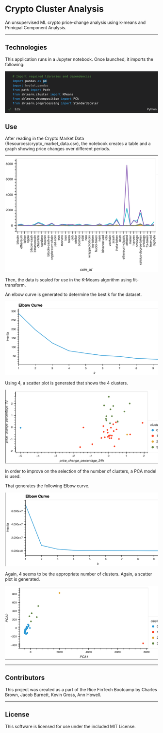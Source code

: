 # Crypto Cluster Analysis
An unsupervised ML crypto price-change analysis using k-means and Prinicpal Component Analysis.

---

## Technologies

This application runs in a Jupyter notebook.  Once launched, it imports the following:

![](./img/1.png)


## Use

After reading in the Crypto Market Data (Resources/crypto_market_data.csv), the notebook creates a table and a graph showing price changes over different periods.

![](./img/2.png)

Then, the data is scaled for use in the K-Means algorithm using fit-transform.

An elbow curve is generated to determine the best k for the dataset.  

![](./img/3.png)

Using 4, a scatter plot is generated that shows the 4 clusters.

![](./img/4.png)

In order to improve on the selection of the number of clusters, a PCA model is used.

That generates the following Elbow curve.

![](./img/5.png)

Again, 4 seems to be the appropriate number of clusters.  Again, a scatter plot is generated.

![](./img/6.png)

---

## Contributors

This project was created as a part of the Rice FinTech Bootcamp by Charles Brown, Jacob Burnett, Kevin Gross, Ann Howell.

---

## License

This software is licensed for use under the included MIT License.
